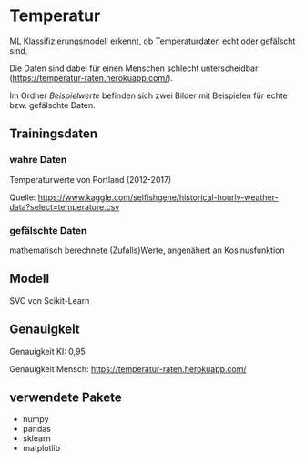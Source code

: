 # Temperatur
ML Klassifizierungsmodell erkennt, ob Temperaturdaten echt oder gefälscht sind.

Die Daten sind dabei für einen Menschen schlecht unterscheidbar (https://temperatur-raten.herokuapp.com/).

Im Ordner *Beispielwerte* befinden sich zwei Bilder mit Beispielen für echte bzw. gefälschte Daten.

## Trainingsdaten
### wahre Daten
Temperaturwerte von Portland (2012-2017)

Quelle: https://www.kaggle.com/selfishgene/historical-hourly-weather-data?select=temperature.csv
### gefälschte Daten
mathematisch berechnete (Zufalls)Werte, angenähert an Kosinusfunktion

## Modell
SVC von Scikit-Learn

## Genauigkeit
Genauigkeit KI: 0,95

Genauigkeit Mensch: https://temperatur-raten.herokuapp.com/

## verwendete Pakete
- numpy
- pandas
- sklearn
- matplotlib
